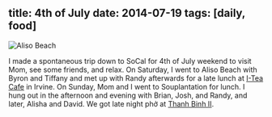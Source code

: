title: 4th of July
date: 2014-07-19
tags: [daily, food]
---

![Aliso Beach](https://dl.dropbox.com/u/4291520/scriptogram/aliso-beach-1.jpg)

I made a spontaneous trip down to SoCal for 4th of July weekend to visit Mom, see some friends, and relax. On Saturday, I went to Aliso Beach with Byron and Tiffany and met up with Randy afterwards for a late lunch at [I-Tea Cafe](http://www.yelp.com/biz/i-tea-cafe-irvine) in Irvine. On Sunday, Mom and I went to Souplantation for lunch. I hung out in the afternoon and evening with Brian, Josh, and Randy, and later, Alisha and David. We got late night phở at [Thanh Binh II](http://www.yelp.com/biz/thanh-binh-ii-lake-forest).